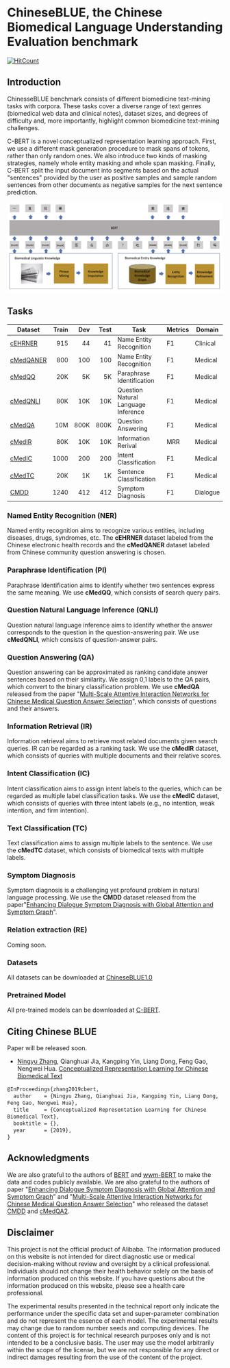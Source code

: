 # ChineseBLUE, the Chinese Biomedical Language Understanding Evaluation benchmark

[![HitCount](http://hits.dwyl.io/zxlzr/https://githubcom/AliMedical/Chinese_BLUE_Benchmark.svg)](http://hits.dwyl.io/zxlzr/https://githubcom/AliMedical/Chinese_BLUE_Benchmark)
## Introduction

ChinesseBLUE benchmark consists of different biomedicine text-mining tasks with corpora.
These tasks cover a diverse range of text genres (biomedical web data and clinical notes), dataset sizes, and degrees of difficulty and, more importantly, highlight common biomedicine text-mining challenges.

C-BERT is a novel conceptualized representation learning approach. First, we use a different mask generation procedure to mask spans of tokens, rather than only random ones. We also introduce two kinds of masking strategies, namely whole entity masking and whole span masking.  Finally, C-BERT split the input document into segments based on the actual "sentences" provided by the user as positive samples and sample random sentences from other documents as negative samples for the next sentence prediction.  

![c-bert model](figs/c_bert_model.jpg)


## Tasks

| Dataset          | Train |  Dev | Test | Task                    | Metrics             | Domain     |
|-----------------|------:|-----:|-----:|-------------------------|---------------------|------------|
| [cEHRNER](https://raw.githubusercontent.com/AliMedical/Chinese_BLUE_Benchmark/master/data/cEHRNER/cEHRNER.tar.gz) |  915  | 44   | 41  | Name Entity Recognition    | F1             | Clinical   |
| [cMedQANER](https://raw.githubusercontent.com/AliMedical/Chinese_BLUE_Benchmark/master/data/cMedQANER/cMedQANER.tar.gz)         |  800  | 100   | 100  | Name Entity Recognition    | F1             | Medical   |
| [cMedQQ](https://raw.githubusercontent.com/AliMedical/Chinese_BLUE_Benchmark/master/data/cMedQQ/cMedQQ.tar.gz) | 20K   | 5K   | 5K  | Paraphrase Identification   | F1             | Medical   |
| [cMedQNLI](https://raw.githubusercontent.com/AliMedical/Chinese_BLUE_Benchmark/master/data/cMedQNLI/cMedQNLI.tar.gz) |  80K  |  10K  |10K   | Question Natural Language Inference  | F1             | Medical   |
| [cMedQA](https://raw.githubusercontent.com/AliMedical/Chinese_BLUE_Benchmark/master/data/cMedQA/cMedQA.tar.gz) | 10M   | 800K   | 800K | Question Answering    | F1             |Medical    |
| [cMedIR](https://raw.githubusercontent.com/AliMedical/Chinese_BLUE_Benchmark/master/data/cMedIR/cMedIR.tar.gz) |  80K  |  10K  | 10K  | Information Rerival    |     MRR       |Medical    |
| [cMedIC](https://raw.githubusercontent.com/AliMedical/Chinese_BLUE_Benchmark/master/data/cMedIC/cMedIC.tar.gz) |  1000  |  200  | 200  |  Intent Classification   |        F1      | Medical   |
| [cMedTC](https://raw.githubusercontent.com/AliMedical/Chinese_BLUE_Benchmark/master/data/cMedTC/cMedTC.tar.gz) | 20K   | 1K   | 1K  |  Sentence Classification   |       F1       | Medical   |
| [CMDD](http://www.sdspeople.fudan.edu.cn/zywei/data/emnlp2019-cmdd.zip) | 1240 | 412 | 412 | Symptom Diagnosis |       F1       | Dialogue |


### Named Entity Recognition (NER) 

Named entity recognition aims to recognize various entities, including diseases, drugs, syndromes, etc.   The **cEHRNER** dataset labeled from the Chinese electronic health records and the **cMedQANER** dataset labeled from Chinese community question answering is chosen.

### Paraphrase Identification (PI)

Paraphrase Identification aims to identify whether two sentences express the same meaning. We use **cMedQQ**, which consists of search query pairs. 

### Question Natural Language Inference (QNLI)

Question natural language inference aims to identify   whether the answer corresponds to the question in the question-answering pair.  We use **cMedQNLI**, which consists of question-answer pairs. 

### Question Answering (QA)

Question answering can be approximated as ranking candidate answer sentences based on their similarity. We assign 0,1 labels to the QA pairs, which convert to the binary classification problem. We use **cMedQA**  released from the paper  "[Multi-Scale Attentive Interaction Networks for Chinese Medical Question Answer Selection](https://ieeexplore.ieee.org/stamp/stamp.jsp?arnumber=8548603)", which consists of questions and their answers.

### Information  Retrieval (IR)

Information retrieval aims to retrieve most related documents given search queries. IR can be regarded as a ranking task.   We use the **cMedIR** dataset,  which consists of queries with multiple documents and their relative scores. 

### Intent Classification (IC)

Intent classification aims to assign intent labels to the queries, which can be regarded as multiple label classification tasks. We use the **cMedIC** dataset, which consists of queries with three intent labels (e.g., no intention, weak intention, and firm intention).

### Text Classification (TC)

Text classification aims to assign multiple labels to the sentence. We use the **cMedTC** dataset, which consists of biomedical texts with multiple labels.

### Symptom Diagnosis 

Symptom diagnosis is a challenging yet profound problem in natural language processing. We use the **CMDD** dataset released from the paper"[Enhancing Dialogue Symptom Diagnosis with Global Attention and Symptom Graph](https://www.aclweb.org/anthology/D19-1508.pdf)".

### Relation extraction (RE)
Coming soon. 

### Datasets

All datasets can be downloaded at [ChineseBLUE1.0](https://raw.githubusercontent.com/AliMedical/Chinese_BLUE_Benchmark/master/data/ChineseBLUE.tar.gz)

### Pretrained Model

All pre-trained models can be downloaded at [C-BERT](). 

## Citing Chinese BLUE

Paper will be released soon.

*  [Ningyu Zhang](https://zxlzr.github.io), Qianghuai Jia, Kangping Yin, Liang Dong, Feng Gao, Nengwei Hua. [Conceptualized Representation Learning for Chinese Biomedical Text]()

```
@InProceedings{zhang2019cbert,
  author    = {Ningyu Zhang, Qianghuai Jia, Kangping Yin, Liang Dong, Feng Gao, Nengwei Hua},
  title     = {Conceptualized Representation Learning for Chinese Biomedical Text},
  booktitle = {},
  year      = {2019},
}
```

## Acknowledgments

We are also grateful to the authors of [BERT](https://github.com/google-research/bert)  and [wwm-BERT](https://github.com/ymcui/Chinese-BERT-wwm)  to make the data and codes publicly available. We are also grateful to the authors of paper "[Enhancing Dialogue Symptom Diagnosis with Global Attention and Symptom Graph](https://www.aclweb.org/anthology/D19-1508.pdf)"  and  "[Multi-Scale Attentive Interaction Networks for Chinese Medical Question Answer Selection](https://ieeexplore.ieee.org/stamp/stamp.jsp?arnumber=8548603)"  who released the dataset [CMDD](http://www.sdspeople.fudan.edu.cn/zywei/data/emnlp2019-cmdd.zip) and [cMedQA2](https://github.com/zhangsheng93/cMedQA2). 


## Disclaimer
This project is not the official product of Alibaba. The information produced on this website is not intended for direct diagnostic use or medical decision-making without review and oversight by a clinical professional. Individuals should not change their health behavior solely on the basis of information produced on this website.   If you have questions about the information produced on this website, please see a health care professional. 

The experimental results presented in the technical report only indicate the performance under the specific data set and super-parameter combination and do not represent the essence of each model. The experimental results may change due to random number seeds and computing devices. The content of this project is for technical research purposes only and is not intended to be a conclusive basis. The user may use the model arbitrarily within the scope of the license, but we are not responsible for any direct or indirect damages resulting from the use of the content of the project.
